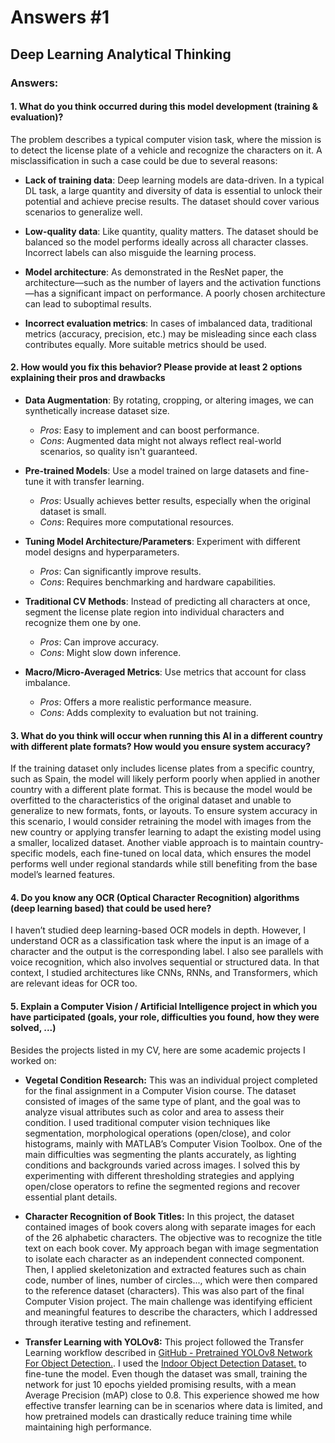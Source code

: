 # Answers #1

## Deep Learning Analytical Thinking

### Answers:

#### 1. **What do you think occurred during this model development (training & evaluation)?**

The problem describes a typical computer vision task, where the mission is to detect the license plate of a vehicle and recognize the characters on it.
A misclassification in such a case could be due to several reasons:

* **Lack of training data**: Deep learning models are data-driven. In a typical DL task, a large quantity and diversity of data is essential to unlock their potential and achieve precise results. The dataset should cover various scenarios to generalize well.

* **Low-quality data**: Like quantity, quality matters. The dataset should be balanced so the model performs ideally across all character classes. Incorrect labels can also misguide the learning process.

* **Model architecture**: As demonstrated in the ResNet paper, the architecture—such as the number of layers and the activation functions—has a significant impact on performance. A poorly chosen architecture can lead to suboptimal results.

* **Incorrect evaluation metrics**: In cases of imbalanced data, traditional metrics (accuracy, precision, etc.) may be misleading since each class contributes equally. More suitable metrics should be used.

#### 2. **How would you fix this behavior? Please provide at least 2 options explaining their pros and drawbacks**

* **Data Augmentation**: By rotating, cropping, or altering images, we can synthetically increase dataset size.

  * *Pros*: Easy to implement and can boost performance.
  * *Cons*: Augmented data might not always reflect real-world scenarios, so quality isn't guaranteed.

* **Pre-trained Models**: Use a model trained on large datasets and fine-tune it with transfer learning.

  * *Pros*: Usually achieves better results, especially when the original dataset is small.
  * *Cons*: Requires more computational resources.

* **Tuning Model Architecture/Parameters**: Experiment with different model designs and hyperparameters.

  * *Pros*: Can significantly improve results.
  * *Cons*: Requires benchmarking and hardware capabilities.

* **Traditional CV Methods**: Instead of predicting all characters at once, segment the license plate region into individual characters and recognize them one by one.

  * *Pros*: Can improve accuracy.
  * *Cons*: Might slow down inference.

* **Macro/Micro-Averaged Metrics**: Use metrics that account for class imbalance.

  * *Pros*: Offers a more realistic performance measure.
  * *Cons*: Adds complexity to evaluation but not training.

#### 3. **What do you think will occur when running this AI in a different country with different plate formats? How would you ensure system accuracy?**

If the training dataset only includes license plates from a specific country, such as Spain, the model will likely perform poorly when applied in another country with a different plate format. This is because the model would be overfitted to the characteristics of the original dataset and unable to generalize to new formats, fonts, or layouts. 
To ensure system accuracy in this scenario, I would consider retraining the model with images from the new country or applying transfer learning to adapt the existing model using a smaller, localized dataset. Another viable approach is to maintain country-specific models, each fine-tuned on local data, which ensures the model performs well under regional standards while still benefiting from the base model’s learned features.


#### 4. **Do you know any OCR (Optical Character Recognition) algorithms (deep learning based) that could be used here?**

I haven’t studied deep learning-based OCR models in depth. However, I understand OCR as a classification task where the input is an image of a character and the output is the corresponding label.
I also see parallels with voice recognition, which also involves sequential or structured data. In that context, I studied architectures like CNNs, RNNs, and Transformers, which are relevant ideas for OCR too.

#### 5. **Explain a Computer Vision / Artificial Intelligence project in which you have participated (goals, your role, difficulties you found, how they were solved, ...)**

Besides the projects listed in my CV, here are some academic projects I worked on:

* **Vegetal Condition Research:**
This was an individual project completed for the final assignment in a Computer Vision course. The dataset consisted of images of the same type of plant, and the goal was to analyze visual attributes such as color and area to assess their condition. I used traditional computer vision techniques like segmentation, morphological operations (open/close), and color histograms, mainly with MATLAB’s Computer Vision Toolbox. One of the main difficulties was segmenting the plants accurately, as lighting conditions and backgrounds varied across images. I solved this by experimenting with different thresholding strategies and applying open/close operators to refine the segmented regions and recover essential plant details.

* **Character Recognition of Book Titles:**
In this project, the dataset contained images of book covers along with separate images for each of the 26 alphabetic characters. The objective was to recognize the title text on each book cover. My approach began with image segmentation to isolate each character as an independent connected component. Then, I applied skeletonization and extracted features such as chain code, number of lines, number of circles..., which were then compared to the reference dataset (characters). This was also part of the final Computer Vision project. The main challenge was identifying efficient and meaningful features to describe the characters, which I addressed through iterative testing and refinement.

* **Transfer Learning with YOLOv8:**
This project followed the Transfer Learning workflow described in [GitHub - Pretrained YOLOv8 Network For Object Detection.](https://github.com/matlab-deep-learning/Pretrained-YOLOv8-Network-For-Object-Detection?tab=readme-ov-file). I used the [Indoor Object Detection Dataset.](https://zenodo.org/record/2654485/files/Indoor%20Object%20Detection%20Dataset.zip?download=1) to fine-tune the model. Even though the dataset was small, training the network for just 10 epochs yielded promising results, with a mean Average Precision (mAP) close to 0.8. This experience showed me how effective transfer learning can be in scenarios where data is limited, and how pretrained models can drastically reduce training time while maintaining high performance.
